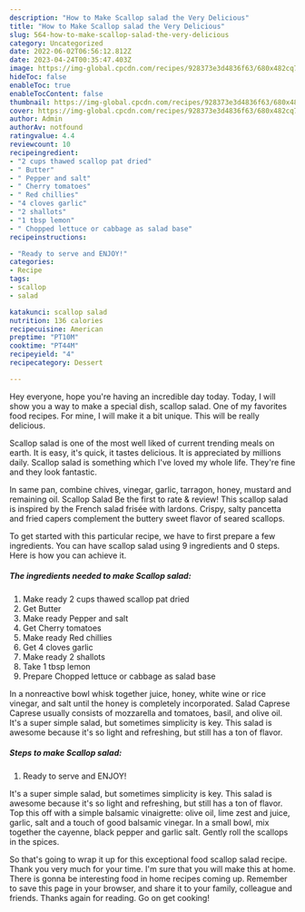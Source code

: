 ```yaml
---
description: "How to Make Scallop salad the Very Delicious"
title: "How to Make Scallop salad the Very Delicious"
slug: 564-how-to-make-scallop-salad-the-very-delicious
category: Uncategorized
date: 2022-06-02T06:56:12.812Z
date: 2023-04-24T00:35:47.403Z
image: https://img-global.cpcdn.com/recipes/928373e3d4836f63/680x482cq70/scallop-salad-recipe-main-photo.jpg
hideToc: false
enableToc: true
enableTocContent: false
thumbnail: https://img-global.cpcdn.com/recipes/928373e3d4836f63/680x482cq70/scallop-salad-recipe-main-photo.jpg
cover: https://img-global.cpcdn.com/recipes/928373e3d4836f63/680x482cq70/scallop-salad-recipe-main-photo.jpg
author: Admin
authorAv: notfound
ratingvalue: 4.4
reviewcount: 10
recipeingredient:
- "2 cups thawed scallop pat dried"
- " Butter"
- " Pepper and salt"
- " Cherry tomatoes"
- " Red chillies"
- "4 cloves garlic"
- "2 shallots"
- "1 tbsp lemon"
- " Chopped lettuce or cabbage as salad base"
recipeinstructions:

- "Ready to serve and ENJOY!"
categories:
- Recipe
tags:
- scallop
- salad

katakunci: scallop salad 
nutrition: 136 calories
recipecuisine: American
preptime: "PT10M"
cooktime: "PT44M"
recipeyield: "4"
recipecategory: Dessert

---
```



Hey everyone, hope you're having an incredible day today. Today, I will show you a way to make a special dish, scallop salad. One of my favorites food recipes. For mine, I will make it a bit unique. This will be really delicious.

Scallop salad is one of the most well liked of current trending meals on earth. It is easy, it's quick, it tastes delicious. It is appreciated by millions daily. Scallop salad is something which I've loved my whole life. They're fine and they look fantastic.

In same pan, combine chives, vinegar, garlic, tarragon, honey, mustard and remaining oil. Scallop Salad Be the first to rate &amp; review! This scallop salad is inspired by the French salad frisée with lardons. Crispy, salty pancetta and fried capers complement the buttery sweet flavor of seared scallops.


To get started with this particular recipe, we have to first prepare a few ingredients. You can have scallop salad using 9 ingredients and 0 steps. Here is how you can achieve it.

<!--inarticleads1-->

##### The ingredients needed to make Scallop salad:

1. Make ready 2 cups thawed scallop pat dried
1. Get  Butter
1. Make ready  Pepper and salt
1. Get  Cherry tomatoes
1. Make ready  Red chillies
1. Get 4 cloves garlic
1. Make ready 2 shallots
1. Take 1 tbsp lemon
1. Prepare  Chopped lettuce or cabbage as salad base


In a nonreactive bowl whisk together juice, honey, white wine or rice vinegar, and salt until the honey is completely incorporated. Salad Caprese Caprese usually consists of mozzarella and tomatoes, basil, and olive oil. It&#39;s a super simple salad, but sometimes simplicity is key. This salad is awesome because it&#39;s so light and refreshing, but still has a ton of flavor. 

<!--inarticleads2-->

##### Steps to make Scallop salad:


1. Ready to serve and ENJOY!

It&#39;s a super simple salad, but sometimes simplicity is key. This salad is awesome because it&#39;s so light and refreshing, but still has a ton of flavor. Top this off with a simple balsamic vinaigrette: olive oil, lime zest and juice, garlic, salt and a touch of good balsamic vinegar. In a small bowl, mix together the cayenne, black pepper and garlic salt. Gently roll the scallops in the spices. 

So that's going to wrap it up for this exceptional food scallop salad recipe. Thank you very much for your time. I'm sure that you will make this at home. There is gonna be interesting food in home recipes coming up. Remember to save this page in your browser, and share it to your family, colleague and friends. Thanks again for reading. Go on get cooking!
